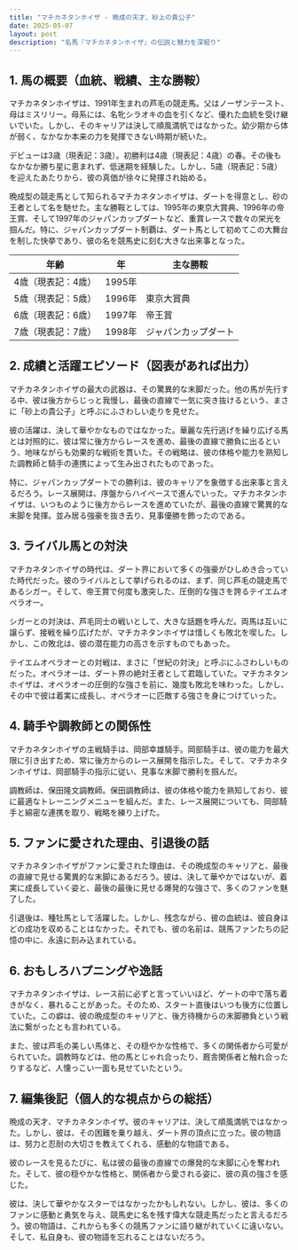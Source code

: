 ```yaml
---
title: "マチカネタンホイザ - 晩成の天才、砂上の貴公子"
date: 2025-05-07
layout: post
description: "名馬『マチカネタンホイザ』の伝説と魅力を深堀り"
---
```


## 1. 馬の概要（血統、戦績、主な勝鞍）

マチカネタンホイザは、1991年生まれの芦毛の競走馬。父はノーザンテースト、母はミスリリー。母系には、名牝シラオキの血を引くなど、優れた血統を受け継いでいた。しかし、そのキャリアは決して順風満帆ではなかった。幼少期から体が弱く、なかなか本来の力を発揮できない時期が続いた。

デビューは3歳（現表記：3歳）。初勝利は4歳（現表記：4歳）の春。その後もなかなか勝ち星に恵まれず、低迷期を経験した。しかし、5歳（現表記：5歳）を迎えたあたりから、彼の真価が徐々に発揮され始める。

晩成型の競走馬として知られるマチカネタンホイザは、ダートを得意とし、砂の王者として名を馳せた。主な勝鞍としては、1995年の東京大賞典、1996年の帝王賞、そして1997年のジャパンカップダートなど、重賞レースで数々の栄光を掴んだ。特に、ジャパンカップダート制覇は、ダート馬として初めてこの大舞台を制した快挙であり、彼の名を競馬史に刻む大きな出来事となった。

| 年齢 | 年 | 主な勝鞍 |
|---|---|---|
| 4歳（現表記：4歳） | 1995年 |  |
| 5歳（現表記：5歳） | 1996年 | 東京大賞典 |
| 6歳（現表記：6歳） | 1997年 | 帝王賞 |
| 7歳（現表記：7歳） | 1998年 | ジャパンカップダート |


## 2. 成績と活躍エピソード（図表があれば出力）

マチカネタンホイザの最大の武器は、その驚異的な末脚だった。他の馬が先行する中、彼は後方からじっと我慢し、最後の直線で一気に突き抜けるという、まさに「砂上の貴公子」と呼ぶにふさわしい走りを見せた。

彼の活躍は、決して華やかなものではなかった。華麗な先行逃げを繰り広げる馬とは対照的に、彼は常に後方からレースを進め、最後の直線で勝負に出るという、地味ながらも効果的な戦術を貫いた。その戦略は、彼の体格や能力を熟知した調教師と騎手の連携によって生み出されたものであった。

特に、ジャパンカップダートでの勝利は、彼のキャリアを象徴する出来事と言えるだろう。レース展開は、序盤からハイペースで進んでいった。マチカネタンホイザは、いつものように後方からレースを進めていたが、最後の直線で驚異的な末脚を発揮。並み居る強豪を抜き去り、見事優勝を飾ったのである。


## 3. ライバル馬との対決

マチカネタンホイザの時代は、ダート界において多くの強豪がひしめき合っていた時代だった。彼のライバルとして挙げられるのは、まず、同じ芦毛の競走馬であるシガー。そして、帝王賞で何度も激突した、圧倒的な強さを誇るテイエムオペラオー。

シガーとの対決は、芦毛同士の戦いとして、大きな話題を呼んだ。両馬は互いに譲らず、接戦を繰り広げたが、マチカネタンホイザは惜しくも敗北を喫した。しかし、この敗北は、彼の潜在能力の高さを示すものでもあった。

テイエムオペラオーとの対戦は、まさに「世紀の対決」と呼ぶにふさわしいものだった。オペラオーは、ダート界の絶対王者として君臨していた。マチカネタンホイザは、オペラオーの圧倒的な強さを前に、幾度も敗北を味わった。しかし、その中で彼は着実に成長し、オペラオーに匹敵する強さを身につけていった。


## 4. 騎手や調教師との関係性

マチカネタンホイザの主戦騎手は、岡部幸雄騎手。岡部騎手は、彼の能力を最大限に引き出すため、常に後方からのレース展開を指示した。そして、マチカネタンホイザは、岡部騎手の指示に従い、見事な末脚で勝利を掴んだ。

調教師は、保田隆文調教師。保田調教師は、彼の体格や能力を熟知しており、彼に最適なトレーニングメニューを組んだ。また、レース展開についても、岡部騎手と綿密な連携を取り、戦略を練り上げた。


## 5. ファンに愛された理由、引退後の話

マチカネタンホイザがファンに愛された理由は、その晩成型のキャリアと、最後の直線で見せる驚異的な末脚にあるだろう。彼は、決して華やかではないが、着実に成長していく姿と、最後の最後に見せる爆発的な強さで、多くのファンを魅了した。

引退後は、種牡馬として活躍した。しかし、残念ながら、彼の血統は、彼自身ほどの成功を収めることはなかった。それでも、彼の名前は、競馬ファンたちの記憶の中に、永遠に刻み込まれている。


## 6. おもしろハプニングや逸話

マチカネタンホイザは、レース前に必ずと言っていいほど、ゲートの中で落ち着きがなく、暴れることがあった。そのため、スタート直後はいつも後方に位置していた。この癖は、彼の晩成型のキャリアと、後方待機からの末脚勝負という戦法に繋がったとも言われている。

また、彼は芦毛の美しい馬体と、その穏やかな性格で、多くの関係者から可愛がられていた。調教時などは、他の馬とじゃれ合ったり、厩舎関係者と触れ合ったりするなど、人懐っこい一面も見せていたという。


## 7. 編集後記（個人的な視点からの総括）

晩成の天才、マチカネタンホイザ。彼のキャリアは、決して順風満帆ではなかった。しかし、彼は、その困難を乗り越え、ダート界の頂点に立った。彼の物語は、努力と忍耐の大切さを教えてくれる、感動的な物語である。

彼のレースを見るたびに、私は彼の最後の直線での爆発的な末脚に心を奪われた。そして、彼の穏やかな性格と、関係者から愛される姿に、彼の真の強さを感じた。

彼は、決して華やかなスターではなかったかもしれない。しかし、彼は、多くのファンに感動と勇気を与え、競馬史に名を残す偉大な競走馬だったと言えるだろう。彼の物語は、これからも多くの競馬ファンに語り継がれていくに違いない。そして、私自身も、彼の物語を忘れることはないだろう。
